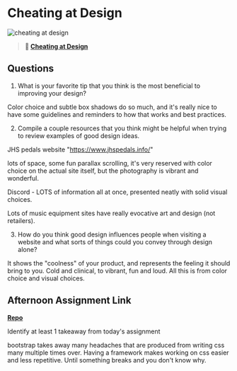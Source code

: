 # Cheating at Design

![cheating at design](https://bcw.blob.core.windows.net/public/img/courses/5247609446691139)

> **📖 [Cheating at Design](https://codeworksacademy.com/fs-student-guide/resources/wk1/04-Cheating-at-Design)**

## Questions

1. What is your favorite tip that you think is the most beneficial to improving your design?

Color choice and subtle box shadows do so much, and it's really nice to have some guidelines and reminders to how that works and best practices.


2. Compile a couple resources that you think might be helpful when trying to review examples of good design ideas.

JHS pedals website "https://www.jhspedals.info/"

lots of space, some fun parallax scrolling, it's very reserved with color choice on the actual site itself, but the photography is vibrant and wonderful.

Discord - LOTS of information all at once, presented neatly with solid visual choices.

Lots of music equipment sites have really evocative art and design (not retailers).

3. How do you think good design influences people when visiting a website and what sorts of things could you convey through design alone?

It shows the "coolness" of your product, and represents the feeling it should bring to you. Cold and clinical, to vibrant, fun and loud. All this is from color choice and visual choices.

## Afternoon Assignment Link

**[Repo](https://github.com/DMGCK/w1d3evening)**

Identify at least 1 takeaway from today's assignment

bootstrap takes away many headaches that are produced from writing css many multiple times over. Having a framework makes working on css easier and less repetitive. Until something breaks and you don't know why. 
